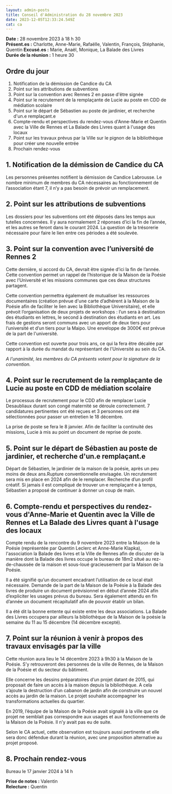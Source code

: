 ```yaml
---
layout: admin-posts
title: Conseil d'Administration du 28 novembre 2023
date: 2023-12-05T12:33:24.549Z
cat: ca
---
```

**Date :** 28 novembre 2023 à 18 h 30  
**Présent.es :** Charlotte, Anne-Marie, Rafaëlle, Valentin, François, Stéphanie, Quentin
**Excusé.es :** Marie, Anaël, Monique, La Balade des Livres  
**Durée de la réunion :** 1 heure 30

## Ordre du jour

1. Notification de la démission de Candice du CA
2. Point sur les attributions de subventions
3. Point sur la convention avec Rennes 2 en passe d'être signée
4. Point sur le recrutement de la remplaçante de Lucie au poste en CDD de médiation scolaire
5. Point sur le départ de Sébastien au poste de jardinier, et recherche d'un.e remplaçant.e
6. Compte-rendu et perspectives du rendez-vous d'Anne-Marie et Quentin avec la Ville de Rennes et La Balade des Livres quant à l'usage des locaux
7. Point sur les travaux prévus par la Ville sur le pignon de la bibliothèque pour créer une nouvelle entrée
8. Prochain rendez-vous

## 1. Notification de la démission de Candice du CA

Les personnes présentes notifient la démission de Candice Labrousse. Le nombre minimum de membres du CA nécessaires au fonctionnement de l’association étant 7, il n’y a pas besoin de prévoir un remplacement. 

## 2. Point sur les attributions de subventions

Les dossiers pour les subventions ont été déposés dans les temps aux tutelles concernées. Il y aura normalement 2 réponses d’ici la fin de l’année, et les autres se feront dans le courant 2024. 
La question de la trésorerie nécessaire pour faire le lien entre ces périodes a été soulevée.

## 3. Point sur la convention avec l’université de Rennes 2

Cette dernière, si accord du CA, devrait être signée d’ici la fin de l’année. Cette convention permet un rappel de l’historique de la Maison de la Poésie avec l’Université et les missions communes que ces deux structures partagent.

Cette convention permettra également de mutualiser les ressources documentaires (création prévue d'une carte d’adhérent à la Maison de la Poésie afin de faciliter le lien avec la Bibliothèque Universitaire), et elle prévoit l’organisation de deux projets de workshops : l’un sera à destination des étudiants en lettres, le second à destination des étudiants en art. Les frais de gestions seront communs avec un apport de deux tiers pour l’université et d’un tiers pour la Maipo. Une enveloppe de 3000€ est prévue de la part de l'université. 

Cette convention est ouverte pour trois ans, ce qui la fera être décalée par rapport à la durée du mandat du représentant de l'Université au sein du CA.

*A l’unanimité, les membres du CA présents votent pour la signature de la convention.*

## 4. Point sur le recrutement de la remplaçante de Lucie au poste en CDD de médiation scolaire

Le processus de recrutement pour le CDD afin de remplacer Lucie Desaubliaux durant son congé maternité se déroule correctement. 7 candidatures pertinentes ont été reçues et 3 personnes ont été sélectionnées pour passer un entretien le 18 décembre. 

La prise de poste se fera le 8 janvier. Afin de faciliter la continuité des missions, Lucie à mis au point un document de reprise de poste. 

## 5. Point sur le départ de Sébastien au poste de jardinier, et recherche d'un.e remplaçant.e

Départ de Sébastien, le jardinier de la maison de la poésie, après un peu moins de deux ans.Rupture conventionnelle envisagée. Un recrutement sera mis en place en 2024 afin de le remplacer. Recherche d’un profil créatif. Si jamais il est compliqué de trouver un·e remplaçant·e à temps, Sébastien a proposé de continuer à donner un coup de main. 

## 6. Compte-rendu et perspectives du rendez-vous d'Anne-Marie et Quentin avec la Ville de Rennes et La Balade des Livres quant à l'usage des locaux

Compte rendu de la rencontre du 9 novembre 2023 entre la Maison de la Poésie (représentée par Quentin Leclerc et Anne-Marie Klapka), l'association la Balade des livres et la Ville de Rennes afin de discuter de la manière dont la Balade des livres occupe le bureau de 18m2 situé au rez-de-chaussée de la maison et sous-loué gracieusement par la Maison de la Poésie.

Il a été signifié qu’un document encadrant l’utilisation de ce local était nécessaire. Demande de la part de la Maison de la Poésie à la Balade des livres de produire un document prévisionnel en début d’année 2024 afin d’expliciter les usages prévus du bureau. Sera également attendu en fin d’année un document récapitulatif afin de pouvoir établir un bilan. 

Il a été dit la bonne entente qui existe entre les deux associations. La Balade des Livres occupera par ailleurs la bibliothèque de la Maison de la poésie la semaine du 11 au 15 décembre (14 décembre excepté).

## 7. Point sur la réunion à venir à propos des travaux envisagés par la ville

Cette réunion aura lieu le 14 décembre 2023 à 9h30 à la Maison de la Poésie. S’y retrouveront des personnes de la ville de Rennes, de la Maison de la Poésie et du secteur du bâtiment.

Elle concerne les dessins préparatoires d’un projet datant de 2015, qui proposait de faire un accès à la maison depuis la bibliothèque. A cela s’ajoute la destruction d’un cabanon de jardin afin de construire un nouvel accès au jardin de la maison. Le projet souhaite accompagner les transformations actuelles du quartier. 

En 2019, l’équipe de la Maison de la Poésie avait signalé à la ville que ce projet ne semblait pas correspondre aux usages et aux fonctionnements de la Maison de la Poésie. Il n’y avait pas eu de suite. 

Selon le CA actuel, cette observation est toujours aussi pertinente et elle sera donc défendue durant la réunion, avec une proposition alternative au projet proposé.

## 8. Prochain rendez-vous

Bureau le 17 janvier 2024 à 14 h

**Prise de notes :** Valentin  
**Relecture :** Quentin






